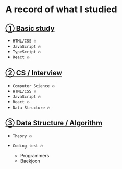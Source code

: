# A record of what I studied


## <a href="./Basic/README.md">① Basic study </a>

- `HTML/CSS 🔥`
- `JavaScript 🔥`
- `TypeScript 🔥`
- `React 🔥`

## <a href="./CS/README.md">② CS / Interview </a>

- `Computer Science 🔥`
- `HTML/CSS 🔥`
- `JavaScript 🔥`
- `React 🔥`
- `Data Structure 🔥`

## <a href="./Data_Structure/README.md">③ Data Structure / Algorithm </a>

- `Theory 🔥`
- `Coding test 🔥`

  - Programmers
  - Baekjoon
